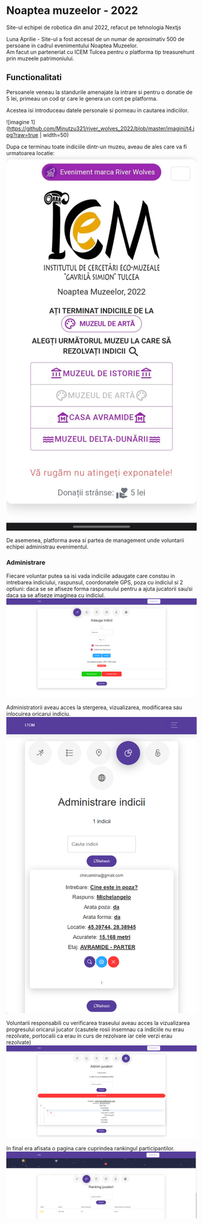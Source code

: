 # Noaptea muzeelor - 2022

Site-ul echipei de robotica din anul 2022, refacut pe tehnologia Nextjs

Luna Aprilie - Site-ul a fost accesat de un numar de aproximativ 500 de persoane in cadrul evenimentului Noaptea Muzeelor.\
Am facut un parteneriat cu ICEM Tulcea pentru o platforma tip treasurehunt prin muzeele patrimoniului.

## Functionalitati

Persoanele veneau la standurile amenajate la intrare si pentru o donatie de 5 lei, primeau un cod qr care le genera un cont pe platforma.

Acestea isi introduceau datele personale si porneau in cautarea indiciilor.

![imagine 1](https://github.com/Minutzu321/river_wolves_2022/blob/master/imagini/t4.jpg?raw=true | width=50)

Dupa ce terminau toate indiciile dintr-un muzeu, aveau de ales care va fi urmatoarea locatie:
![imagine 2](https://github.com/Minutzu321/river_wolves_2022/blob/master/imagini/t5.jpg?raw=true)

De asemenea, platforma avea si partea de management unde voluntarii echipei administrau evenimentul.

### Administrare
Fiecare voluntar putea sa isi vada indiciile adaugate care constau in intrebarea indiciului, raspunsul, coordonatele GPS, poza cu indiciul si 2 optiuni: daca se se afiseze forma raspunsului pentru a ajuta jucatorii sau/si daca sa se afiseze imaginea cu indiciul.
![imagine 3](https://github.com/Minutzu321/river_wolves_2022/blob/master/imagini/t2.png?raw=true)

Administratorii aveau acces la stergerea, vizualizarea, modificarea sau inlocuirea oricarui indiciu.
![imagine 4](https://github.com/Minutzu321/river_wolves_2022/blob/master/imagini/t6.png?raw=true)

Voluntarii responsabili cu verificarea traseului aveau acces la vizualizarea progresului oricarui jucator
(casutele rosii insemnau ca indiciile nu erau rezolvate, portocalii ca erau in curs de rezolvare iar cele verzi erau rezolvate)
![imagine 5](https://github.com/Minutzu321/river_wolves_2022/blob/master/imagini/t3.png?raw=true)

In final era afisata o pagina care cuprindea rankingul participantilor.
![imagine 6](https://github.com/Minutzu321/river_wolves_2022/blob/master/imagini/t0.png?raw=true)
